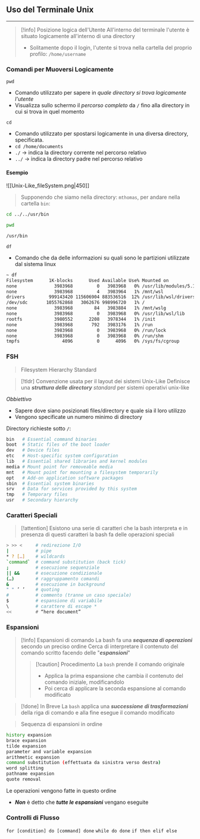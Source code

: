 ## Uso del Terminale Unix
---
>[!info] Posizione logica dell'Utente
>All'interno del terminale l'utente è situato logicamente all'interno di una directory
>- Solitamente dopo il login, l'utente si trova nella cartella del proprio profilo: `/home/username`

### Comandi per Muoversi Logicamente
`pwd`
- Comando utilizzato per sapere in *quale directory si trova logicamente l'utente*
- Visualizza sullo schermo il *percorso completo* da `/` fino alla directory in cui si trova in quel momento

`cd`
- Comando utilizzato per spostarsi logicamente in una diversa directory, specificata.
- `cd /home/documents`
- `./` -> indica la directory corrente nel percorso relativo
- `../` -> indica la directory padre nel percorso relativo

#### Esempio
![[Unix-Like_fileSystem.png|450]]
> Supponendo che siamo nella directory: `mthomas`, per andare nella cartella `bin`:

```bash
cd ../../usr/bin

pwd

/usr/bin
```

`df`
- Comando che da delle informazioni su quali sono le partizioni utilizzate dal sistema linux
```bash
~ df
Filesystem      1K-blocks      Used Available Use% Mounted on
none              3983968         0   3983968   0% /usr/lib/modules/5.15.153.1-microsoft-standard-WSL2
none              3983968         4   3983964   1% /mnt/wsl
drivers         999143420 115606904 883536516  12% /usr/lib/wsl/drivers
/dev/sdc       1055762868   3062676 998996720   1% /
none              3983968        84   3983884   1% /mnt/wslg
none              3983968         0   3983968   0% /usr/lib/wsl/lib
rootfs            3980552      2208   3978344   1% /init
none              3983968       792   3983176   1% /run
none              3983968         0   3983968   0% /run/lock
none              3983968         0   3983968   0% /run/shm
tmpfs                4096         0      4096   0% /sys/fs/cgroup
```

### FSH
>Filesystem Hierarchy Standard

>[!tldr] Convenzione usata per il layout dei sistemi Unix-Like
> Definisce una ***struttura delle directory*** *standard* per sistemi operativi unix-like

*Obbiettivo*
- Sapere dove siano posizionati files/directory e quale sia il loro utilizzo
- Vengono specificate un numero minimo di directory

Directory richieste sotto `/`:

```bash
bin   # Essential command binaries
boot  # Static files of the boot loader
dev   # Device files
etc   # Host-specific system configuration
lib   # Essential shared libraries and kernel modules
media # Mount point for removeable media
mnt   # Mount point for mounting a filesystem temporarily
opt   # Add-on application software packages
sbin  # Essential system binaries
srv   # Data for services provided by this system
tmp   # Temporary files
usr   # Secondary hierarchy
```

### Caratteri Speciali
>[!attention] Esistono una serie di caratteri che la bash interpreta e in presenza di questi caratteri la bash fa delle operazioni speciali

```bash
> >> <     # redirezione I/O
|          # pipe
* ? […]    # wildcards
`command`  # command substitution (back tick)
;          # esecuzione sequenziale
|| &&      # esecuzione condizionale
(…)        # raggruppamento comandi
&          # esecuzione in background
" " ’ ’    # quoting
#          # commento (tranne un caso speciale)
$          # espansione di variabile
\          # carattere di escape *
<<         # “here document”
```

### Espansioni
>[!info] Espansioni di comando
>La bash fa una ***sequenza di operazioni*** secondo un preciso ordine
> Cerca di interpretare il contenuto del comando scritto facendo delle "***espansioni***"
>>[!caution] Procedimento
>> La `bash` prende il comando originale
>> - Applica la prima espansione che cambia il contenuto del comando iniziale, modificandolo
>> - Poi cerca di applicare la seconda espansione al comando modificato

>[!done] In Breve
>La `bash` applica una ***successione di trasformazioni*** della riga di comando e alla fine esegue il comando modificato

> Sequenza di espansioni in ordine
```bash
history expansion 
brace expansion 
tilde expansion 
parameter and variable expansion
arithmetic expansion 
command substitution (effettuata da sinistra verso destra) 
word splitting 
pathname expansion 
quote removal
```

 Le operazioni vengono fatte in questo ordine
 - ***Non*** è detto che ***tutte le espansioni*** vengano eseguite

### Controlli di Flusso
`for [condition] do [command] done`
`while do done`
`if then elif else`